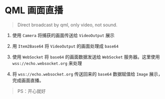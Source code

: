 # QML 画面直播

> Direct broadcast by qml, only video, not sound.

1. 使用 `Camera` 将捕获的画面传送给 `VideoOutput` 展示

2. 用 `Item2Base64` 将 `VideoOutput` 的画面处理成 `base64`

3. 使用 `WebSocket` 将 `base64` 的画面数据发送给 `WebSocket` 服务器。这里使用 `wss://echo.websocket.org` 来处理

4. 将 `wss://echo.websocket.org` 传送回来的 `base64` 数据赋值给 `Image` 展示，完成画面直播。

> PS：开心就好
